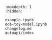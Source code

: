 ```{include} ../README.md
```

```{toctree}
:maxdepth: 1
:hidden:

example.ipynb
ode-toy-model.ipynb
changelog.md
autoapi/index
```